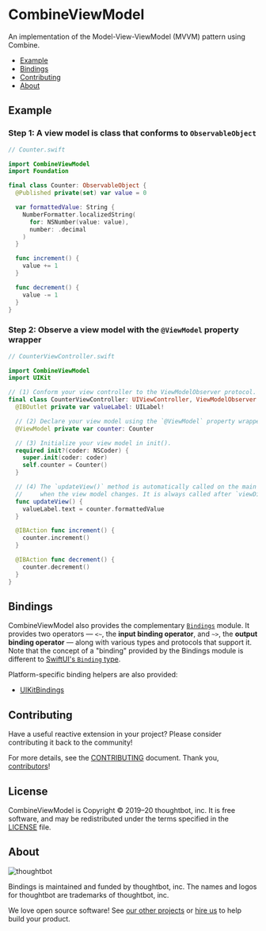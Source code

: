 # CombineViewModel

An implementation of the Model-View-ViewModel (MVVM) pattern using Combine.

- [Example](#example)
- [Bindings](#bindings)
- [Contributing](#contributing)
- [About](#about)

## Example

### Step 1: A view model is class that conforms to `ObservableObject`

```swift
// Counter.swift

import CombineViewModel
import Foundation

final class Counter: ObservableObject {
  @Published private(set) var value = 0

  var formattedValue: String {
    NumberFormatter.localizedString(
      for: NSNumber(value: value),
      number: .decimal
    )
  }

  func increment() {
    value += 1
  }

  func decrement() {
    value -= 1
  }
}
```

### Step 2: Observe a view model with the `@ViewModel` property wrapper

```swift
// CounterViewController.swift

import CombineViewModel
import UIKit

// (1) Conform your view controller to the ViewModelObserver protocol.
final class CounterViewController: UIViewController, ViewModelObserver {
  @IBOutlet private var valueLabel: UILabel!

  // (2) Declare your view model using the `@ViewModel` property wrapper.
  @ViewModel private var counter: Counter

  // (3) Initialize your view model in init().
  required init?(coder: NSCoder) {
    super.init(coder: coder)
    self.counter = Counter()
  }

  // (4) The `updateView()` method is automatically called on the main queue
  //     when the view model changes. It is always called after `viewDidLoad()`.
  func updateView() {
    valueLabel.text = counter.formattedValue
  }

  @IBAction func increment() {
    counter.increment()
  }

  @IBAction func decrement() {
    counter.decrement()
  }
}
```

## Bindings

CombineViewModel also provides the complementary [`Bindings`](/Sources/Bindings)
module. It provides two operators — `<~`, the **input binding operator**, and
`~>`, the **output binding operator** — along with various types and protocols
that support it. Note that the concept of a "binding" provided by the Bindings
module is different to [SwiftUI's `Binding` type][Binding].

  [Binding]: https://developer.apple.com/documentation/swiftui/binding

Platform-specific binding helpers are also provided:

- [UIKitBindings](/Sources/UIKitBindings)

## Contributing

Have a useful reactive extension in your project?
Please consider contributing it back to the community!

For more details, see the [CONTRIBUTING][] document.
Thank you, [contributors][]!

  [CONTRIBUTING]: CONTRIBUTING.md
  [contributors]: https://github.com/thoughtbot/Bindings/graphs/contributors

## License

CombineViewModel is Copyright © 2019–20 thoughtbot, inc.
It is free software, and may be redistributed
under the terms specified in the [LICENSE][] file.

  [LICENSE]: /LICENSE

## About

![thoughtbot](http://presskit.thoughtbot.com/images/thoughtbot-logo-for-readmes.svg)

Bindings is maintained and funded by thoughtbot, inc.
The names and logos for thoughtbot are trademarks of thoughtbot, inc.

We love open source software!
See [our other projects][community]
or [hire us][hire] to help build your product.

  [community]: https://thoughtbot.com/community?utm_source=github
  [hire]: https://thoughtbot.com/hire-us?utm_source=github
